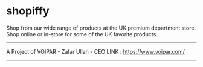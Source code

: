 # shopiffy
Shop from our wide range of products at the UK premium department store. Shop online or in-store for some of the UK favorite products.

-------------------------------------------------------------

A Project of VOIPAR - Zafar Ullah - CEO
LINK : https://www.voipar.com/

-------------------------------------------------------------
